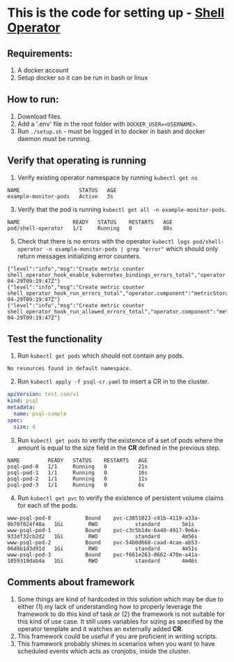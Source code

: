 # This is the code for setting up - [Shell Operator](https://github.com/flant/shell-operator)

## Requirements:
1. A docker account
2. Setup docker so it can be run in bash or linux



## How to run:
1. Download files.
2. Add a '.env' file in the root folder with `DOCKER_USER=<USERNAME>`.
3. Run `./setup.sh` - must be logged in to docker in bash and docker daemon must be running.

## Verify that operating is running
1. Verify existing operator namespace by running `kubectl get ns`
```console
NAME                   STATUS   AGE
example-monitor-pods   Active   3s
```

3. Verify that the pod is running `kubectl get all -n example-monitor-pods`.
```console
NAME                 READY   STATUS    RESTARTS   AGE
pod/shell-operator   1/1     Running   0          88s
```
5. Check that there is no errors with the operator `kubectl logs pod/shell-operator -n example-monitor-pods | grep "error"` which should only return messages initializing error counters. 

```console
{"level":"info","msg":"Create metric counter shell_operator_hook_enable_kubernetes_bindings_errors_total","operator.component":"metricStorage","time":"2022-04-29T09:19:47Z"}
{"level":"info","msg":"Create metric counter shell_operator_hook_run_errors_total","operator.component":"metricStorage","time":"2022-04-29T09:19:47Z"}
{"level":"info","msg":"Create metric counter shell_operator_hook_run_allowed_errors_total","operator.component":"metricStorage","time":"2022-04-29T09:19:47Z"}
```

## Test the functionality
1. Run `kubectl get pods` which should not contain any pods.
```console
No resources found in default namespace.
```
2. Run `kubectl apply -f psql-cr.yaml` to insert a CR in to the cluster.
```yaml
apiVersion: test.com/v1
kind: psql
metadata:
  name: psql-sample
spec:
  size: 4
```
3. Run `kubectl get pods` to verify the existence of a set of pods where the amount is equal to the size field in the **CR** defined in the previous step.

```console
NAME         READY   STATUS    RESTARTS   AGE
psql-pod-0   1/1     Running   0          21s
psql-pod-1   1/1     Running   0          16s
psql-pod-2   1/1     Running   0          11s
psql-pod-3   1/1     Running   0          6s
```
4. Run `kubectl get pvc` to verify the existence of persistent volume claims for each of the pods.
```console
www-psql-pod-0           Bound    pvc-c3851023-c41b-4119-a33a-9b70f824f40a   1Gi        RWO            standard       5m1s
www-psql-pod-1           Bound    pvc-c3c5b1de-6a40-4917-9e6a-933df32cb2d2   1Gi        RWO            standard       4m56s
www-psql-pod-2           Bound    pvc-54b0d668-caad-4cae-ab53-06d8b1d3d91d   1Gi        RWO            standard       4m51s
www-psql-pod-3           Bound    pvc-f661e263-8662-470e-a41a-1059319dab4a   1Gi        RWO            standard       4m46s
```

## Comments about framework

1. Some things are kind of hardcoded in this solution which may be due to either (1) my lack of understanding how to properly leverage the framework to do this kind of task or (2) the framework is not suitable for this kind of use case. It still uses variables for sizing as specified by the operator template and it watches an externally added **CR**.
2. This framework could be useful if you are proficient in writing scripts.
3. This framework probably shines in scenarios when you want to have scheduled events which acts as cronjobs, inside the cluster.

